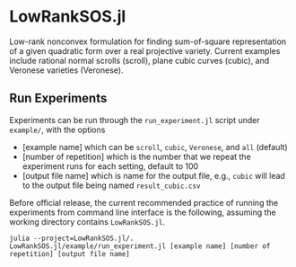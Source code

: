 # LowRankSOS.jl

Low-rank nonconvex formulation for finding sum-of-square representation of a given quadratic form over a real projective variety.
Current examples include rational normal scrolls (scroll), plane cubic curves (cubic), and Veronese varieties (Veronese).
## Run Experiments
Experiments can be run through the `run_experiment.jl` script under `example/`, with the options
* [example name] which can be `scroll`, `cubic`, `Veronese`, and `all` (default)
* [number of repetition] which is the number that we repeat the experiment runs for each setting, default to $100$
* [output file name] which is name for the output file, e.g., `cubic` will lead to the output file being named `result_cubic.csv`

Before official release, the current recommended practice of running the experiments from command line interface is the following, assuming the working directory contains `LowRankSOS.jl`.
```
julia --project=LowRankSOS.jl/. LowRankSOS.jl/example/run_experiment.jl [example name] [number of repetition] [output file name]
```
